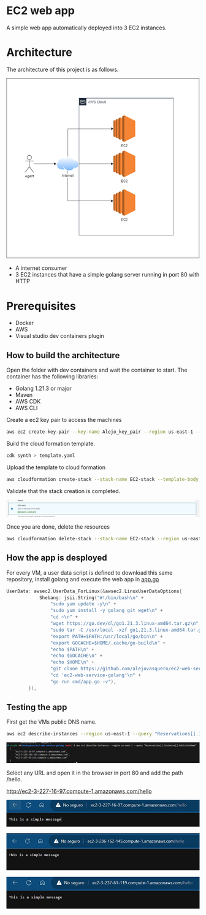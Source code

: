 # EC2 web app

A simple web app automatically deployed into 3 EC2 instances.

# Architecture

The architecture of this project is as follows.

![Twitter Architecture](img/ARCHITECTURE.pnG)

- A internet consumer
- 3 EC2 instances that have a simple golang server running in port 80 with HTTP

# Prerequisites

- Docker
- AWS
- Visual studio dev containers plugin


## How to build the architecture

Open the folder with dev containers and wait the container to start. The container has the following libraries:
- Golang 1.21.3 or major
- Maven
- AWS CDK
- AWS CLI


Create a ec2 key pair to access the machines

```bash
aws ec2 create-key-pair --key-name Alejo_key_pair --region us-east-1 --query 'KeyMaterial' --output text > key.pem
```


Build the cloud formation template.

```bash
cdk synth > template.yaml
```

Upload the template to cloud formation

```bash
aws cloudformation create-stack --stack-name EC2-stack --template-body file://template.yml --region us-east-1 --capabilities CAPABILITY_IAM
```

Validate that the stack creation is completed.

![Stack result](img/STACK.JPG)

Once you are done, delete the resources

```bash
aws cloudformation delete-stack --stack-name EC2-stack --region us-east-1
```

## How the app is desployed

For every VM, a user data script is defined to download this same repository, install golang and execute the web app in [app.go](cmd/app.go)

```go
UserData: awsec2.UserData_ForLinux(&awsec2.LinuxUserDataOptions{
			Shebang: jsii.String("#!/bin/bash\n" +
				"sudo yum update -y\n" +
				"sudo yum install -y golang git wget\n" +
				"cd ~\n" +
				"wget https://go.dev/dl/go1.21.3.linux-amd64.tar.gz\n" +
				"sudo tar -C /usr/local -xzf go1.21.3.linux-amd64.tar.gz\n" +
				"export PATH=$PATH:/usr/local/go/bin\n" +
				"export GOCACHE=$HOME/.cache/go-build\n" +
				"echo $PATH\n" +
				"echo $GOCACHE\n" +
				"echo $HOME\n" +
				"git clone https://github.com/alejovasquero/ec2-web-service-golang.git\n" +
				"cd 'ec2-web-service-golang'\n" +
				"go run cmd/app.go -v"),
		}),
```

## Testing the app

First get the VMs public DNS name.

```bash
aws ec2 describe-instances --region us-east-1 --query "Reservations[].Instances[].PublicDnsName"
```

![DNS](img/DNS.JPG)

Select any URL and open it in the browser in port 80 and add the path /hello.

http://ec2-3-227-16-97.compute-1.amazonaws.com/hello

![DNS](img/FIRST.JPG)

![DNS](img/SECOND.JPG)

![DNS](img/third.JPG)